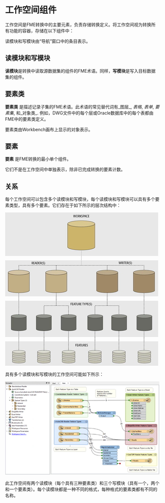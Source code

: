 # 工作空间组件

工作空间是FME转换中的主要元素，负责存储转换定义。将工作空间视为转换所有功能的容器，存储在以下组件中：

读模块和写模块由“导航”窗口中的条目表示。

## 读模块和写模块

**读模块**是转换中读取源数据集的组件的FME术语。同样，**写模块**是写入目标数据集的组件。

## 要素类

**要素类** 是描述记录子集的FME术语。此术语的常见替代词有_图层_, _表格_, _表单_, _要素集_, 和_对象类_. 例如，DWG文件中的每个层或Oracle数据库中的每个表都由FME中的要素类定义。

要素类由Workbench画布上显示的对象表示。

## 要素

**要素** 是FME转换的最小单个组件。

它们不是在工作空间中单独表示，除非已完成转换的要素计数。

## 关系

每个工作空间可以包含多个读模块和写模块，每个读模块和写模块可以具有多个要素类型，具有多个要素。它们存在于如下所示的层次结构中：

![](../.gitbook/assets/img3.001.translationcomponentssmall.png)

具有多个读模块和写模块的工作空间可能如下所示：

![](../.gitbook/assets/img3.001c.demoworkspacesmall.png)

此工作空间有两个读模块（每个具有三种要素类）和三个写模块（具有一个，两个和一个要素类）。每个读模块都是一种不同的格式，每种格式的要素类都有不同的名称。

